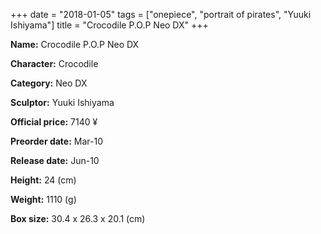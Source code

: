 +++
date = "2018-01-05"
tags = ["onepiece", "portrait of pirates", "Yuuki Ishiyama"]
title = "Crocodile P.O.P Neo DX"
+++

**Name:** Crocodile P.O.P Neo DX

**Character:** Crocodile

**Category:** Neo DX 

**Sculptor:** Yuuki Ishiyama

**Official price:** 7140 ¥

**Preorder date:** Mar-10

**Release date:** Jun-10

**Height:** 24 (cm)

**Weight:** 1110 (g)

**Box size:** 30.4 x 26.3 x 20.1 (cm)


